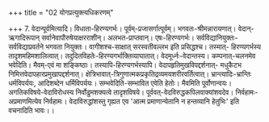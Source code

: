 +++
title = "02 योगप्रत्युक्त्यधिकरणम्"

+++
7. वेदान्पूर्वमित्यादि। विधाता-हिरण्यगर्भः। पूर्वम्-प्रजासर्गात्पूर्वम्। भगवतः-श्रीमन्नारायणात्। वेदान्- ऋगादिरूपान् सर्वानेवापौरुषेयाक्षरराशीन्। अलभत-प्राप्तवान्। एषः-हिरण्यगर्भः। सर्वविद्यानियुक्तः- सर्वविद्याप्रवर्तने भगवता नियुक्तः। वागीशश्च-साक्षात् सरस्वतीवल्लभ इति प्रसिद्धश्च। तस्मात्- हिरण्यगर्भस्य तादृशमहिमशालित्वात्। तदुदितविहतेः-हिरण्यगर्भाक्तिव्याघातात्। वेदमूर्ध्नः-वेदान्तस्य। कम्पनात्-चलनमेव भवेदिति। मैवम्-एवं मा शङ्किष्ठाः। तस्यापि-हिरण्यगर्भस्यापि। वेदापहृतिमुखविपद्दर्शनात्- मधुकैटभ निमित्तवेदापहारप्रमुखापद्दर्शनात्। क्षेत्रिभावात्-त्रिगुणात्मकप्रकृतिद्रव्यमयशरीरवर्तित्वात्। भ्रान्त्यादिः-भ्रान्तिः धर्मविपर्ययः, आदिशब्देन धर्मिविपर्ययः। सम्भवेदिति-सम्भावित एवेति हेतोः। मैवमिति पूर्वोणान्वयः। अगतिकविषये-वेदाविरोधस्य निर्वोढुमशक्यत्वे तादृशविषये। पूर्ववत्-वेदविरुद्धकपिलवाक्यांशवदेव। निर्वहामः-अप्रमाणमित्येव निर्वहामः। वेदाविरुद्धांशस्तु गृह्यत एव 'आत्म प्रमाणान्येतानि न हन्तव्यानि हेतुभिः' इति वचनादिति भावः।।